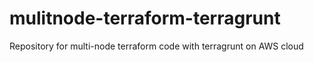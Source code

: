 # mulitnode-terraform-terragrunt
Repository for multi-node terraform code with terragrunt on AWS cloud
